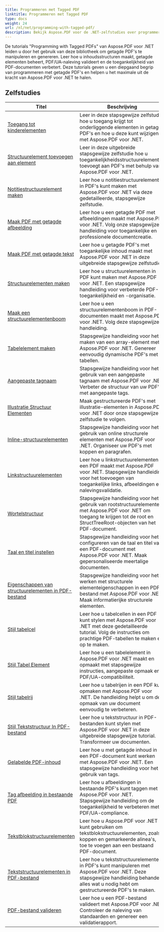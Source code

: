 ```yaml
---
title: Programmeren met Tagged PDF
linktitle: Programmeren met Tagged PDF
type: docs
weight: 24
url: /nl/net/programming-with-tagged-pdf/
description: Bekijk Aspose.PDF voor de .NET-zelfstudies over programmeren met getagde PDF's om de manipulatie en generatie van getagde PDF's onder de knie te krijgen.
---
```


De tutorials "Programming with Tagged PDFs" van Aspose.PDF voor .NET leiden u door het gebruik van deze bibliotheek om getagde PDF's te manipuleren en genereren. Leer hoe u inhoudsstructuren maakt, getagde elementen beheert, PDF/UA-naleving valideert en de toegankelijkheid van PDF-documenten verbetert. Deze tutorials geven u een diepgaand begrip van programmeren met getagde PDF's en helpen u het maximale uit de kracht van Aspose.PDF voor .NET te halen.

## Zelfstudies
| Titel | Beschrijving |
| --- | --- | 
| [Toegang tot kinderelementen](./access-children-elements/) | Leer in deze stapsgewijze zelfstudie hoe u toegang krijgt tot onderliggende elementen in getagde PDF's en hoe u deze kunt wijzigen met Aspose.PDF voor .NET. |  
| [Structuurelement toevoegen aan element](./add-structure-element-into-element/) | Leer in deze uitgebreide stapsgewijze zelfstudie hoe u toegankelijkheidsstructuurelementen toevoegt aan PDF's met behulp van Aspose.PDF voor .NET. |  
| [Notitiestructuurelement maken](./create-note-structure-element/) | Leer hoe u notitiestructuurelementen in PDF's kunt maken met Aspose.PDF voor .NET via deze gedetailleerde, stapsgewijze zelfstudie. |  
| [Maak PDF met getagde afbeelding](./create-pdf-with-tagged-image/) | Leer hoe u een getagde PDF met afbeeldingen maakt met Aspose.PDF voor .NET. Volg onze stapsgewijze handleiding voor toegankelijke en professionele documentcreatie. |  
| [Maak PDF met getagde tekst](./create-pdf-with-tagged-text/) | Leer hoe u getagde PDF's met toegankelijke inhoud maakt met Aspose.PDF voor .NET in deze uitgebreide stapsgewijze zelfstudie. |  
| [Structuurelementen maken](./create-structure-elements/) | Leer hoe u structuurelementen in PDF kunt maken met Aspose.PDF voor .NET. Een stapsgewijze handleiding voor verbeterde PDF-toegankelijkheid en -organisatie. |  
| [Maak een structuurelementenboom](./create-structure-elements-tree/) | Leer hoe u een structuurelementenboom in PDF-documenten maakt met Aspose.PDF voor .NET. Volg deze stapsgewijze handleiding. |  
| [Tabelelement maken](./create-table-element/) | Stapsgewijze handleiding voor het maken van een array-element met Aspose.PDF voor .NET. Genereer eenvoudig dynamische PDF's met tabellen. |  
| [Aangepaste tagnaam](./custom-tag-name/) | Stapsgewijze handleiding voor het gebruik van een aangepaste tagnaam met Aspose.PDF voor .NET. Verbeter de structuur van uw PDF's met aangepaste tags. |  
| [Illustratie Structuur Elementen](./illustration-structure-elements/) | Maak gestructureerde PDF's met illustratie-elementen in Aspose.PDF voor .NET door onze stapsgewijze zelfstudie te volgen. |  
| [Inline-structuurelementen](./inline-structure-elements/) | Stapsgewijze handleiding voor het gebruik van online structurele elementen met Aspose.PDF voor .NET. Organiseer uw PDF's met koppen en paragrafen. |  
| [Linkstructuurelementen](./link-structure-elements/) | Leer hoe u linkstructuurelementen in een PDF maakt met Aspose.PDF voor .NET. Stapsgewijze handleiding voor het toevoegen van toegankelijke links, afbeeldingen en nalevingsvalidatie. |  
| [Wortelstructuur](./root-structure/) | Stapsgewijze handleiding voor het gebruik van rootstructuurelementen met Aspose.PDF voor .NET om toegang te krijgen tot de root en StructTreeRoot-objecten van het PDF-document. |  
| [Taal en titel instellen](./setup-language-and-title/) | Stapsgewijze handleiding voor het configureren van de taal en titel van een PDF-document met Aspose.PDF voor .NET. Maak gepersonaliseerde meertalige documenten. |  
| [Eigenschappen van structuurelementen in PDF-bestand](./structure-elements-properties/) | Stapsgewijze handleiding voor het werken met structurele elementeigenschappen in een PDF-bestand met Aspose.PDF voor .NET. Maak informatierijke structurele elementen. |  
| [Stijl tabelcel](./style-table-cell/) | Leer hoe u tabelcellen in een PDF kunt stylen met Aspose.PDF voor .NET met deze gedetailleerde tutorial. Volg de instructies om prachtige PDF-tabellen te maken en op te maken. |  
| [Stijl Tabel Element](./style-table-element/) | Leer hoe u een tabelelement in Aspose.PDF voor .NET maakt en opmaakt met stapsgewijze instructies, aangepaste opmaak en PDF/UA-compatibiliteit. |  
| [Stijl tabelrij](./style-table-row/) | Leer hoe u tabelrijen in een PDF kunt opmaken met Aspose.PDF voor .NET. De handleiding helpt u om de opmaak van uw document eenvoudig te verbeteren. |  
| [Stijl Tekststructuur In PDF-bestand](./style-text-structure/) | Leer hoe u tekststructuur in PDF-bestanden kunt stylen met Aspose.PDF voor .NET in deze uitgebreide stapsgewijze tutorial. Transformeer uw documenten. |  
| [Gelabelde PDF-inhoud](./tagged-pdf-content/) | Leer hoe u met getagde inhoud in een PDF-document kunt werken met Aspose.PDF voor .NET. Een stapsgewijze handleiding voor het gebruik van tags. |  
| [Tag afbeelding in bestaande PDF](./tag-image-in-existing-pdf/) | Leer hoe u afbeeldingen in bestaande PDF's kunt taggen met Aspose.PDF voor .NET. Stapsgewijze handleiding om de toegankelijkheid te verbeteren met PDF/UA-compliance. |  
| [Tekstblokstructuurelementen](./text-block-structure-elements/) | Leer hoe u Aspose.PDF voor .NET kunt gebruiken om tekstblokstructuurelementen, zoals koppen en gemarkeerde alinea's, toe te voegen aan een bestaand PDF-document. |  
| [Tekststructuurelementen in PDF-bestand](./text-structure-elements/) | Leer hoe u tekststructuurelementen in PDF's kunt manipuleren met Aspose.PDF voor .NET. Deze stapsgewijze handleiding behandelt alles wat u nodig hebt om gestructureerde PDF's te maken. |  
| [PDF-bestand valideren](./validate-pdf/) | Leer hoe u een PDF-bestand valideert met Aspose.PDF voor .NET. Controleer de naleving van standaarden en genereer een validatierapport. |  